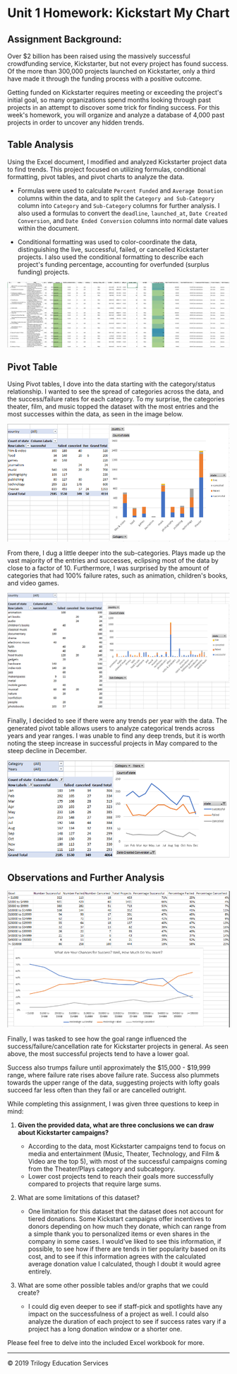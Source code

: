 # Unit 1 Homework: Kickstart My Chart

## Assignment Background:

Over $2 billion has been raised using the massively successful crowdfunding service, Kickstarter, but not every project has found success. Of the more than 300,000 projects launched on Kickstarter, only a third have made it through the funding process with a positive outcome.

Getting funded on Kickstarter requires meeting or exceeding the project's initial goal, so many organizations spend months looking through past projects in an attempt to discover some trick for finding success. For this week's homework, you will organize and analyze a database of 4,000 past projects in order to uncover any hidden trends.

## Table Analysis

Using the Excel document, I modified and analyzed Kickstarter project data to find trends. This project focused on utilizing formulas, conditional formatting, pivot tables, and pivot charts to analyze the data.

* Formulas were used to calculate `Percent Funded` and `Average Donation` columns within the data, and to split the `Category and Sub-Category` column into `Category` and `Sub-Category` columns for further analysis. I also used a formulas to convert the  `deadline`, `launched_at`, `Date Created Conversion`, and `Date Ended Conversion` columns into normal date values within the document.

* Conditional formatting was used to color-coordinate the data, distinguishing the live, successful, failed, or cancelled Kickstarter projects. I also used the conditional formatting to describe each project's funding percentage, accounting for overfunded (surplus funding) projects. 

![Kickstarter Table](Images/FullTable.PNG)

## Pivot Table

Using Pivot tables, I dove into the data starting with the category/status relationship. I wanted to see the spread of categories across the data, and the success/failure rates for each category. To my surprise, the categories theater, film, and music topped the dataset with the most entries and the most successes within the data, as seen in the image below.

![Category Stats](Images/CategoryStats.PNG)

From there, I dug a little deeper into the sub-categories. Plays made up the vast majority of the entries and successes, eclipsing most of the data by close to a factor of 10. Furthermore, I was surprised by the amount of categories that had 100% failure rates, such as animation, children's books, and video games.

![Subcategory Stats](Images/SubcategoryStats.PNG)

Finally, I decided to see if there were any trends per year with the data. The generated pivot table allows users to analyze categorical trends across years and year ranges. I was unable to find any deep trends, but it is worth noting the steep increase in successful projects in May compared to the steep decline in December. 

![Outcomes Based on Launch Date](Images/LaunchDateOutcomes.PNG)

## Observations and Further Analysis
![Goal Outcomes](Images/GoalOutcomes.PNG)

Finally, I was tasked to see how the goal range influenced the success/failure/cancellation rate for Kickstarter projects in general. As seen above, the most successful projects tend to have a lower goal.

Success also trumps failure until approximately the $15,000 - $19,999 range, where failure rate rises above failure rate. Success also plummets towards the upper range of the data, suggesting projects with lofty goals succeed far less often than they fail or are cancelled outright.

While completing this assignment, I was given three questions to keep in mind:

1. **Given the provided data, what are three conclusions we can draw about Kickstarter campaigns?**
   * According to the data, most Kickstarter campaigns tend to focus on media and entertainment (Music, Theater, Technology, and Film & Video are the top 5), with most of the successful campaigns coming from the Theater/Plays category and subcategory. 
   * Lower cost projects tend to reach their goals more successfully compared to projects that require large sums. 

2. What are some limitations of this dataset?
   * One limitation for this dataset that the dataset does not account for tiered donations. Some Kickstart campaigns offer incentives to donors depending on how much they donate, which can range from a simple thank you to personalized items or even shares in the company in some cases. I would’ve liked to see this information, if possible, to see how if there are tends in tier popularity based on its cost, and to see if this information agrees with the calculated average donation value I calculated, though I doubt it would agree entirely.

3. What are some other possible tables and/or graphs that we could create?
   * I could dig even deeper to see if staff-pick and spotlights have any impact on the successfulness of a project as well. I could also analyze the duration of each project to see if success rates vary if a project has a long donation window or a shorter one. 

Please feel free to delve into the included Excel workbook for more.

- - -

© 2019 Trilogy Education Services
